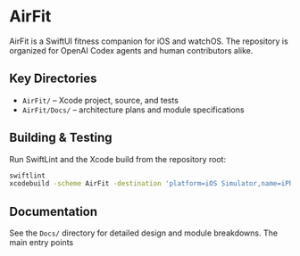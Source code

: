 # AirFit

AirFit is a SwiftUI fitness companion for iOS and watchOS. The repository is organized for OpenAI Codex agents and human contributors alike.

## Key Directories

- `AirFit/` – Xcode project, source, and tests
- `AirFit/Docs/` – architecture plans and module specifications

## Building & Testing

Run SwiftLint and the Xcode build from the repository root:

```bash
swiftlint
xcodebuild -scheme AirFit -destination 'platform=iOS Simulator,name=iPhone 16' test
```

## Documentation

See the `Docs/` directory for detailed design and module breakdowns. The main entry points